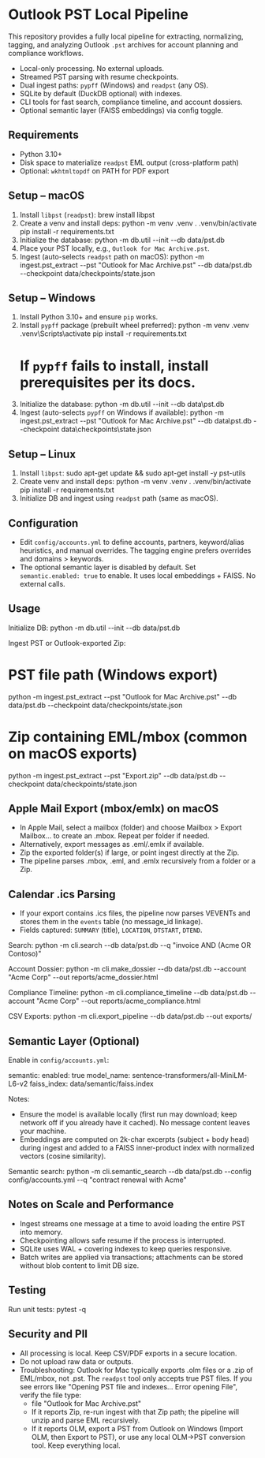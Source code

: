 Outlook PST Local Pipeline
==========================

This repository provides a fully local pipeline for extracting, normalizing, tagging, and analyzing Outlook `.pst` archives for account planning and compliance workflows.

- Local-only processing. No external uploads.
- Streamed PST parsing with resume checkpoints.
- Dual ingest paths: `pypff` (Windows) and `readpst` (any OS).
- SQLite by default (DuckDB optional) with indexes.
- CLI tools for fast search, compliance timeline, and account dossiers.
- Optional semantic layer (FAISS embeddings) via config toggle.

Requirements
------------
- Python 3.10+
- Disk space to materialize `readpst` EML output (cross-platform path)
- Optional: `wkhtmltopdf` on PATH for PDF export

Setup – macOS
-------------
1) Install `libpst` (`readpst`):
   brew install libpst
2) Create a venv and install deps:
   python -m venv .venv
   . .venv/bin/activate
   pip install -r requirements.txt
3) Initialize the database:
   python -m db.util --init --db data/pst.db
4) Place your PST locally, e.g., `Outlook for Mac Archive.pst`.
5) Ingest (auto-selects `readpst` path on macOS):
   python -m ingest.pst_extract --pst "Outlook for Mac Archive.pst" --db data/pst.db --checkpoint data/checkpoints/state.json

Setup – Windows
---------------
1) Install Python 3.10+ and ensure `pip` works.
2) Install `pypff` package (prebuilt wheel preferred):
   python -m venv .venv
   .venv\Scripts\activate
   pip install -r requirements.txt
   # If `pypff` fails to install, install prerequisites per its docs.
3) Initialize the database:
   python -m db.util --init --db data\pst.db
4) Ingest (auto-selects `pypff` on Windows if available):
   python -m ingest.pst_extract --pst "Outlook for Mac Archive.pst" --db data\pst.db --checkpoint data\checkpoints\state.json

Setup – Linux
-------------
1) Install `libpst`:
   sudo apt-get update && sudo apt-get install -y pst-utils
2) Create venv and install deps:
   python -m venv .venv
   . .venv/bin/activate
   pip install -r requirements.txt
3) Initialize DB and ingest using `readpst` path (same as macOS).

Configuration
-------------
- Edit `config/accounts.yml` to define accounts, partners, keyword/alias heuristics, and manual overrides. The tagging engine prefers overrides and domains > keywords.
- The optional semantic layer is disabled by default. Set `semantic.enabled: true` to enable. It uses local embeddings + FAISS. No external calls.

Usage
-----
Initialize DB:
  python -m db.util --init --db data/pst.db

Ingest PST or Outlook-exported Zip:
  # PST file path (Windows export)
  python -m ingest.pst_extract --pst "Outlook for Mac Archive.pst" --db data/pst.db --checkpoint data/checkpoints/state.json

  # Zip containing EML/mbox (common on macOS exports)
  python -m ingest.pst_extract --pst "Export.zip" --db data/pst.db --checkpoint data/checkpoints/state.json

Apple Mail Export (mbox/emlx) on macOS
--------------------------------------
- In Apple Mail, select a mailbox (folder) and choose Mailbox > Export Mailbox… to create an .mbox. Repeat per folder if needed.
- Alternatively, export messages as .eml/.emlx if available.
- Zip the exported folder(s) if large, or point ingest directly at the Zip.
- The pipeline parses .mbox, .eml, and .emlx recursively from a folder or a Zip.

Calendar .ics Parsing
---------------------
- If your export contains .ics files, the pipeline now parses VEVENTs and stores them in the `events` table (no message_id linkage).
- Fields captured: `SUMMARY` (title), `LOCATION`, `DTSTART`, `DTEND`.

Search:
  python -m cli.search --db data/pst.db --q "invoice AND (Acme OR Contoso)"

Account Dossier:
  python -m cli.make_dossier --db data/pst.db --account "Acme Corp" --out reports/acme_dossier.html

Compliance Timeline:
  python -m cli.compliance_timeline --db data/pst.db --account "Acme Corp" --out reports/acme_compliance.html

CSV Exports:
  python -m cli.export_pipeline --db data/pst.db --out exports/

Semantic Layer (Optional)
-------------------------
Enable in `config/accounts.yml`:

  semantic:
    enabled: true
    model_name: sentence-transformers/all-MiniLM-L6-v2
    faiss_index: data/semantic/faiss.index

Notes:
- Ensure the model is available locally (first run may download; keep network off if you already have it cached). No message content leaves your machine.
- Embeddings are computed on 2k-char excerpts (subject + body head) during ingest and added to a FAISS inner-product index with normalized vectors (cosine similarity).

Semantic search:
  python -m cli.semantic_search --db data/pst.db --config config/accounts.yml --q "contract renewal with Acme"

Notes on Scale and Performance
------------------------------
- Ingest streams one message at a time to avoid loading the entire PST into memory.
- Checkpointing allows safe resume if the process is interrupted.
- SQLite uses WAL + covering indexes to keep queries responsive.
- Batch writes are applied via transactions; attachments can be stored without blob content to limit DB size.

Testing
-------
Run unit tests:
  pytest -q

Security and PII
----------------
- All processing is local. Keep CSV/PDF exports in a secure location.
- Do not upload raw data or outputs.
- Troubleshooting: Outlook for Mac typically exports .olm files or a .zip of EML/mbox, not .pst. The `readpst` tool only accepts true PST files. If you see errors like "Opening PST file and indexes... Error opening File", verify the file type:
  - file "Outlook for Mac Archive.pst"
  - If it reports Zip, re-run ingest with that Zip path; the pipeline will unzip and parse EML recursively.
  - If it reports OLM, export a PST from Outlook on Windows (Import OLM, then Export to PST), or use any local OLM→PST conversion tool. Keep everything local.
